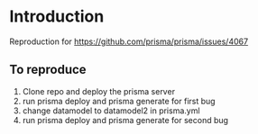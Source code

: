 # Introduction

Reproduction for https://github.com/prisma/prisma/issues/4067

## To reproduce

1. Clone repo and deploy the prisma server
2. run prisma deploy and prisma generate for first bug
3. change datamodel to datamodel2 in prisma.yml
4. run prisma deploy and prisma generate for second bug
